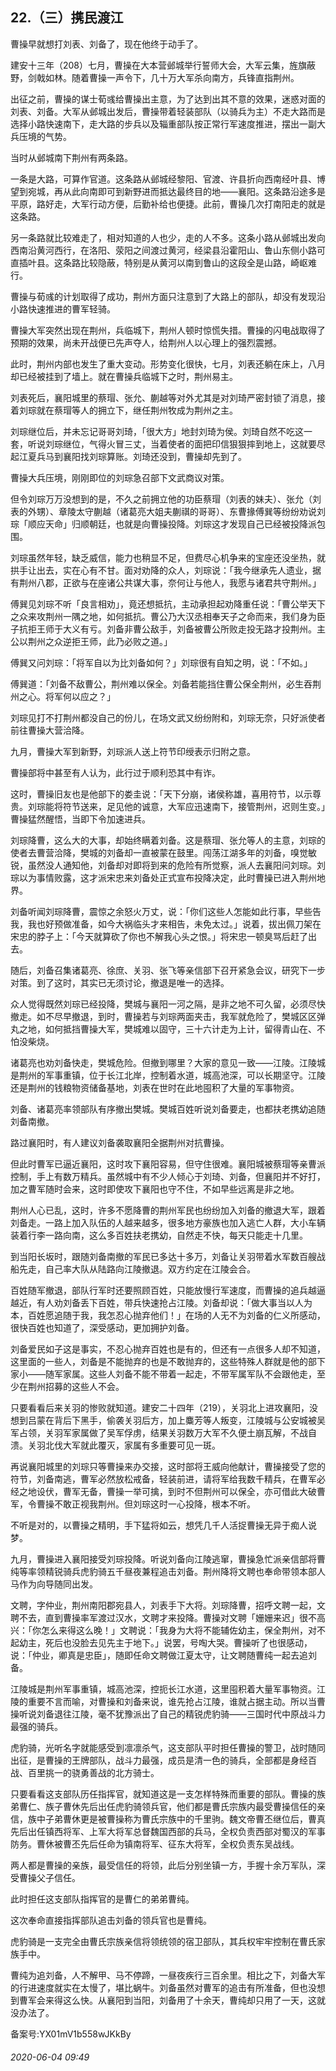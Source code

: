 ## 22.（三）携民渡江
曹操早就想打刘表、刘备了，现在他终于动手了。



建安十三年（208）七月，曹操在大本营邺城举行誓师大会，大军云集，旌旗蔽野，剑戟如林。随着曹操一声令下，几十万大军杀向南方，兵锋直指荆州。



出征之前，曹操的谋士荀彧给曹操出主意，为了达到出其不意的效果，迷惑对面的刘表、刘备。大军从邺城出发后，曹操带着轻装部队（以骑兵为主）不走大路而是选择小路快速南下，走大路的步兵以及辎重部队按正常行军速度推进，摆出一副大兵压境的气势。



当时从邺城南下荆州有两条路。



一条是大路，可算作官道。这条路从邺城经黎阳、官渡、许县折向西南经叶县、博望到宛城，再从此向南即可到新野进而抵达最终目的地——襄阳。这条路沿途多是平原，路好走，大军行动方便，后勤补给也便捷。此前，曹操几次打南阳走的就是这条路。



另一条路就比较难走了，相对知道的人也少，走的人不多。这条小路从邺城出发向西南沿黄河西行，在洛阳、荥阳之间渡过黄河，经梁县沿霍阳山、鲁山东侧小路可直插叶县。这条路比较隐蔽，特别是从黄河以南到鲁山的这段全是山路，崎岖难行。



曹操与荀彧的计划取得了成功，荆州方面只注意到了大路上的部队，却没有发现沿小路快速推进的曹军轻骑。



曹操大军突然出现在荆州，兵临城下，荆州人顿时惊慌失措。曹操的闪电战取得了预期的效果，尚未开战便已先声夺人，给荆州人以心理上的强烈震撼。



此时，荆州内部也发生了重大变动。形势变化很快，七月，刘表还躺在床上，八月却已经被挂到了墙上。就在曹操兵临城下之时，荆州易主。



刘表死后，襄阳城里的蔡瑁、张允、蒯越等对外尤其是对刘琦严密封锁了消息，接着刘琮就在蔡瑁等人的拥立下，继任荆州牧成为荆州之主。



刘琮继位后，并未忘记哥哥刘琦，「很大方」地封刘琦为侯。刘琦自然不吃这一套，听说刘琮继位，气得火冒三丈，当着使者的面把印信狠狠摔到地上，这就要尽起江夏兵马到襄阳找刘琮算账。刘琦还没到，曹操却先到了。



曹操大兵压境，刚刚即位的刘琮急召部下文武商议对策。



但令刘琮万万没想到的是，不久之前拥立他的功臣蔡瑁（刘表的妹夫）、张允（刘表的外甥）、章陵太守蒯越（诸葛亮大姐夫蒯祺的哥哥）、东曹掾傅巽等纷纷劝说刘琮「顺应天命」归顺朝廷，也就是向曹操投降。刘琮这才发现自己已经被投降派包围。



刘琮虽然年轻，缺乏威信，能力也稍显不足，但费尽心机争来的宝座还没坐热，就拱手让出去，实在心有不甘。面对劝降的众人，刘琮说：「我今继承先人遗业，据有荆州八郡，正欲与在座诸公共谋大事，奈何让与他人，我愿与诸君共守荆州。」



傅巽见刘琮不听「良言相劝」，竟还想抵抗，主动承担起劝降重任说：「曹公举天下之众来攻荆州一隅之地，如何抵抗。曹公乃大汉丞相奉天子之命而来，我们身为臣子抗拒王师于大义有亏。刘备非曹公敌手，刘备被曹公所败走投无路才投荆州。主公以荆州之众逆拒王师，此乃必败之道。」



傅巽又问刘琮：「将军自以为比刘备如何？」刘琮很有自知之明，说：「不如。」



傅巽道：「刘备不敌曹公，荆州难以保全。刘备若能挡住曹公保全荆州，必生吞荆州之心。将军何以应之？」



刘琮见打不打荆州都没自己的份儿，在场文武又纷纷附和，刘琮无奈，只好派使者前往曹操大营洽降。



九月，曹操大军到新野，刘琮派人送上符节印绶表示归附之意。



曹操部将中甚至有人认为，此行过于顺利恐其中有诈。



这时，曹操旧友也是他部下的娄圭说：「天下分崩，诸侯称雄，喜用符节，以示尊贵。刘琮能将符节送来，足见他的诚意，大军应迅速南下，接管荆州，迟则生变。」曹操猛然醒悟，当即下令加速进兵。



刘琮降曹，这么大的大事，却始终瞒着刘备。这是蔡瑁、张允等人的主意，刘琮的使者去曹营洽降，樊城的刘备却一直被蒙在鼓里。闯荡江湖多年的刘备，嗅觉敏锐，虽然没人通知他，刘备却对即将到来的危险有所觉察，派人去襄阳问刘琮。刘琮以为事情败露，这才派宋忠来刘备处正式宣布投降决定，此时曹操已进入荆州地界。



刘备听闻刘琮降曹，震惊之余怒火万丈，说：「你们这些人怎能如此行事，早些告我，我也好预做准备，如今大祸临头才来相告，未免太过。」说着，拔出佩刀架在宋忠的脖子上：「今天就算砍了你也不解我心头之恨。」将宋忠一顿臭骂后赶了出去。



随后，刘备召集诸葛亮、徐庶、关羽、张飞等亲信部下召开紧急会议，研究下一步对策。到了这时，其实已无须讨论，撤退是唯一的选择。



众人觉得既然刘琮已经投降，樊城与襄阳一河之隔，是非之地不可久留，必须尽快撤走。如不尽早撤退，到时，曹操若与刘琮两面夹击，我军就危险了，樊城区区弹丸之地，如何抵挡曹操大军，樊城难以固守，三十六计走为上计，留得青山在、不怕没柴烧。



诸葛亮也劝刘备快走，樊城危险。但撤到哪里？大家的意见一致——江陵。江陵城是荆州的军事重镇，位于长江北岸，控制着水道，城高池深，可以长期坚守。江陵还是荆州的钱粮物资储备基地，刘表在世时在此地囤积了大量的军事物资。



刘备、诸葛亮率领部队有序撤出樊城。樊城百姓听说刘备要走，也都扶老携幼追随刘备南撤。



路过襄阳时，有人建议刘备袭取襄阳全据荆州对抗曹操。



但此时曹军已逼近襄阳，这时攻下襄阳容易，但守住很难。襄阳城被蔡瑁等亲曹派控制，手上有数万精兵。虽然城中有不少人倾心于刘琦、刘备，但襄阳并不好打，加之曹军随时会来，这时即使攻下襄阳也守不住，不如早些远离是非之地。



荆州人心已乱，这时，许多不愿降曹的荆州军民也纷纷加入刘备的撤退大军，跟着刘备走。一路上加入队伍的人越来越多，很多地方豪族也加入逃亡人群，大小车辆装着行李一路向南，这么多百姓扶老携幼，自然走不快，每天只能走十几里。



到当阳长坂时，跟随刘备南撤的军民已多达十多万，刘备让关羽带着水军数百艘战船先走，自己率大队从陆路向江陵撤退。双方约定在江陵会合。



百姓随军撤退，部队行军时还要照顾百姓，只能放慢行军速度，而曹操的追兵越逼越近，有人劝刘备丢下百姓，带兵快速抢占江陵。刘备却说：「做大事当以人为本，百姓愿追随于我，我怎忍心抛弃他们！」在场的人无不为刘备的仁义所感动，很快百姓也知道了，深受感动，更加拥护刘备。



刘备爱民如子这是事实，不忍心抛弃百姓也是有的，但还有一点很多人却不知道，这里面的一些人，刘备是不能抛弃的也是不敢抛弃的，这些特殊人群就是他的部下家小——随军家属。这些人刘备不能不带着一起走，不带军属军队不会跟他走，至少在荆州招募的这些人不会。



只要看看后来关羽的惨败就知道。建安二十四年（219），关羽北上进攻襄阳，没想到吕蒙在背后下黑手，偷袭关羽后方，加上麋芳等人叛变，江陵城与公安城被吴军占领，关羽军家属做了吴军俘虏，结果关羽数万大军不久便土崩瓦解，不战自溃。关羽北伐大军就此覆灭，家属有多重要可见一斑。



再说襄阳城里的刘琮只等曹操来办交接，这时部将王威向他献计，曹操接受了您的符节，刘备南逃，曹军必然放松戒备，轻装前进，请将军给我数千精兵，在曹军必经之地设伏，曹军无备，曹操一举可擒，到时不但荆州可以保全，亦可借此大破曹军，令曹操不敢正视我荆州。但刘琮这时一心投降，根本不听。



不听是对的，以曹操之精明，手下猛将如云，想凭几千人活捉曹操无异于痴人说梦。



九月，曹操进入襄阳接受刘琮投降。听说刘备向江陵逃窜，曹操急忙派亲信部将曹纯等率领精锐骑兵虎豹骑五千昼夜兼程追击刘备。荆州降将文聘也奉命带领本部人马作为向导随同出发。



文聘，字仲业，荆州南阳郡宛县人，刘表手下大将。刘琮降曹，招呼文聘一起，文聘不去，直到曹操率军渡过汉水，文聘才来投降。曹操对文聘「姗姗来迟」很不高兴：「你怎么来得这么晚！」文聘说：「我身为大将不能辅佐幼主，保全荆州，对不起幼主，死后也没脸去见先主于地下。」说罢，号啕大哭。曹操听了也很感动，说：「仲业，卿真是忠臣」，随即任命文聘做江夏太守，让文聘随曹纯一起去追刘备。



江陵城是荆州军事重镇，城高池深，控扼长江水道，这里囤积着大量军事物资。江陵的重要不言而喻，对曹操和刘备来说，谁先抢占江陵，谁就占据主动。所以当曹操听说刘备退往江陵，毫不犹豫派出了自己的精锐虎豹骑——三国时代中原战斗力最强的骑兵。



虎豹骑，光听名字就能感受到凛凛杀气，这支部队平时担任曹操的警卫，战时随同出征，是曹操的王牌部队，战斗力最强，成员是清一色的骑兵，全部都是身经百战、百里挑一的骁勇善战的北方骑士。



只要看看这支部队历任指挥官，就知道这是一支怎样特殊而重要的部队。曹操的族弟曹仁、族子曹休先后出任虎豹骑领兵官，他们都是曹氏宗族内最受曹操信任的亲信，族中子弟曹休更是被曹操称为曹氏宗族中的千里驹。魏文帝曹丕继位后，曹真先后出任镇西将军、上军大将军总督魏国西部的兵马，全权负责西部对蜀汉的军事防务。曹休被曹丕先后任命为镇南将军、征东大将军，全权负责东吴战线。



两人都是曹操的亲族，最受信任的将领，此后分别坐镇一方，手握十余万军队，深受曹操父子信任。



此时担任这支部队指挥官的是曹仁的弟弟曹纯。



这次奉命直接指挥部队追击刘备的领兵官也是曹纯。



虎豹骑是一支完全由曹氏宗族亲信将领统领的宿卫部队，其兵权牢牢控制在曹氏家族手中。



曹纯为追刘备，人不解甲、马不停蹄，一昼夜疾行三百余里。相比之下，刘备大军的行进速度就实在太慢了，堪比蜗牛。刘备虽然对曹军的追击有所准备，但也没想到曹军会来得这么快。从襄阳到当阳，刘备用了十余天，曹纯却只用了一天，这就没办法了。



备案号:YX01mV1b558wJKkBy


###### 2020-06-04 09:49
